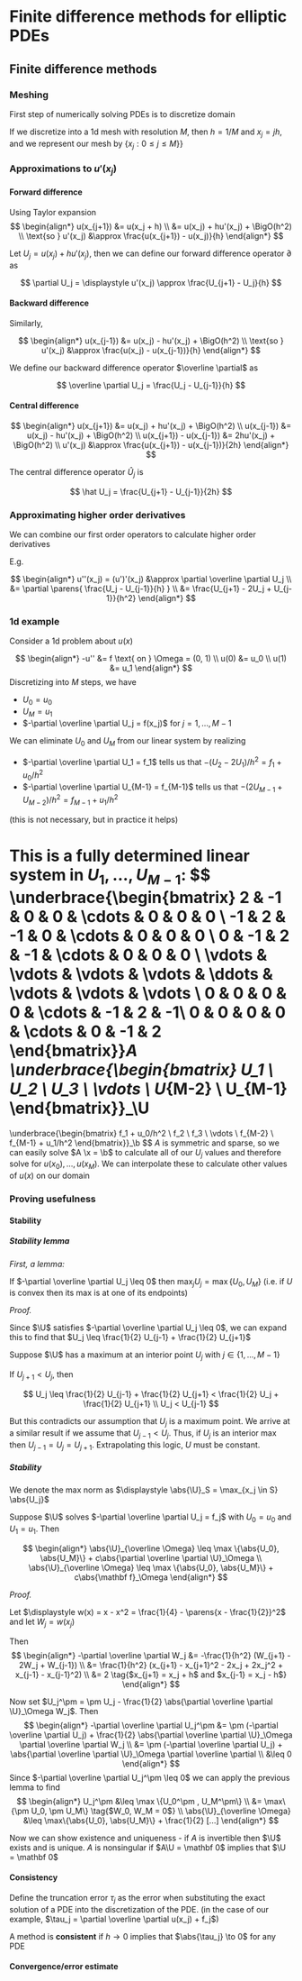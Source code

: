 # Finite difference methods for elliptic PDEs

$$
\newcommand{\x}{\mathbf x}
\newcommand{\b}{\mathbf b}
\newcommand{\j}{\mathbf j}
\newcommand{\n}{\mathbf n}
\newcommand{\v}{\mathbf v}
\newcommand{\U}{\mathbf U}
\newcommand{\abs}[1]{\left\lvert #1 \right\rvert}
\newcommand{\parens}[1]{\left( #1 \right)}
\newcommand{\brackets}[1]{\left[ #1 \right]}
\newcommand{\angles}[1]{\left\langle #1 \right\rangle}
\newcommand{\inv}[1]{#1^{-1}}
\newcommand{\d}{\, \text{d}}
\newcommand{\dbyd}[2]{\frac{\d #1}{\d #2}}
\newcommand{\partials}[2]{\frac{\partial #1}{\partial #2}}
\newcommand{\BigO}{\mathcal O}
$$

##  Finite difference methods

### Meshing

First step of numerically solving PDEs is to discretize domain

If we discretize into a 1d mesh with resolution $M$, then $h = 1/M$ and $x_j = jh$, and we represent our mesh by $\{x_j : 0 \leq j \leq M\}\}$

### Approximations to $u'(x_j)$

#### Forward difference

Using Taylor expansion
$$
\begin{align*}
u(x_{j+1}) &= u(x_j + h) \\
&= u(x_j) + hu'(x_j) + \BigO(h^2) \\
\text{so } u'(x_j) &\approx \frac{u(x_{j+1}) - u(x_j)}{h}
\end{align*}
$$

Let $U_j = u(x_j) + hu'(x_j)$, then we can define our forward difference operator $\partial$ as

$$
\partial U_j = \displaystyle u'(x_j) \approx \frac{U_{j+1} - U_j}{h}
$$

#### Backward difference

Similarly, 

$$
\begin{align*}
u(x_{j-1}) &= u(x_j) - hu'(x_j) + \BigO(h^2) \\
\text{so } u'(x_j) &\approx \frac{u(x_j) - u(x_{j-1})}{h}
\end{align*}
$$

We define our backward difference operator $\overline \partial$ as

$$
\overline \partial U_j = \frac{U_j - U_{j-1}}{h}
$$

#### Central difference

$$
\begin{align*}
u(x_{j+1}) &= u(x_j) + hu'(x_j) + \BigO(h^2) \\
u(x_{j-1}) &= u(x_j) - hu'(x_j) + \BigO(h^2) \\
u(x_{j+1}) - u(x_{j-1}) &= 2hu'(x_j) + \BigO(h^2) \\
u'(x_j) &\approx \frac{u(x_{j+1}) - u(x_{j-1})}{2h}
\end{align*}
$$

The central difference operator $\hat U_j$ is

$$
\hat U_j = \frac{U_{j+1} - U_{j-1}}{2h}
$$

### Approximating higher order derivatives

We can combine our first order operators to calculate higher order derivatives

E.g.

$$
\begin{align*}
u''(x_j)  = (u')'(x_j) &\approx \partial \overline \partial U_j \\
&= \partial \parens{ \frac{U_j - U_{j-1}}{h} } \\
&= \frac{U_{j+1} - 2U_j + U_{j-1}}{h^2}
\end{align*}
$$

### 1d example

Consider a 1d problem about $u(x)$

$$
\begin{align*}
-u'' &= f \text{ on } \Omega = (0, 1) \\
u(0) &= u_0 \\
u(1) &= u_1
\end{align*}
$$
Discretizing into $M$ steps, we have

- $U_0 = u_0$
- $U_M = u_1$
- $-\partial \overline \partial U_j = f(x_j)$ for $j = 1, ..., M-1$

We can eliminate $U_0$ and $U_M$ from our linear system by realizing

- $-\partial \overline \partial U_1 = f_1$ tells us that $-(U_2 - 2U_1)/h^2 = f_1 + u_0 / h^2$
- $-\partial \overline \partial U_{M-1} = f_{M-1}$ tells us that $-(2U_{M-1} + U_{M-2})/h^2 = f_{M-1} + u_1/h^2$

(this is not necessary, but in practice it helps)

This is a fully determined linear system in $U_1, ..., U_{M-1}$:
$$
\underbrace{\begin{bmatrix}
2 & -1 & 0 & 0 & \cdots & 0 & 0 & 0 \\
-1 & 2 & -1 & 0 & \cdots & 0 & 0 & 0 \\
0 & -1 & 2 & -1 & \cdots & 0 & 0 & 0 \\
\vdots & \vdots & \vdots & \vdots & \ddots & \vdots & \vdots & \vdots \\
0 & 0 & 0 & 0 & \cdots & -1 & 2 & -1\\
0 & 0 & 0 & 0 & \cdots & 0 & -1 & 2
\end{bmatrix}}_A
\underbrace{\begin{bmatrix}
U_1 \\ U_2 \\ U_3 \\ \vdots \\ U_{M-2} \\ U_{M-1}
\end{bmatrix}}_\U
=
\underbrace{\begin{bmatrix}
f_1 + u_0/h^2 \\
f_2 \\
f_3 \\
\vdots \\
f_{M-2} \\
f_{M-1} + u_1/h^2
\end{bmatrix}}_\b
$$
$A$ is symmetric and sparse, so we can easily solve $A \x = \b$ to calculate all of our $U_j$ values and therefore solve for $u(x_0), ..., u(x_M)$. We can interpolate these to calculate other values of $u(x)$ on our domain

### Proving usefulness

#### Stability

##### Stability lemma

*First, a lemma:*

If $-\partial \overline \partial U_j \leq 0$ then $\displaystyle \max_j U_j = \max\{U_0, U_M\}$ (i.e. if $U$ is convex then its max is at one of its endpoints)

*Proof.*

Since $\U$ satisfies $-\partial \overline \partial U_j \leq 0$, we can expand this to find that $U_j \leq \frac{1}{2} U_{j-1} + \frac{1}{2} U_{j+1}$

Suppose $\U$ has a maximum at an interior point $U_j$ with $j \in \{1, ..., M-1\}$

If $U_{j+1} < U_j$, then

$$
U_j \leq \frac{1}{2} U_{j-1} + \frac{1}{2} U_{j+1} < \frac{1}{2} U_j + \frac{1}{2} U_{j+1} \\
U_j < U_{j-1}
$$

But this contradicts our assumption that $U_j$ is a maximum point. We arrive at a similar result if we assume that $U_{j-1} < U_j$. Thus, if $U_j$ is an interior max then $U_{j-1} = U_j = U_{j+1}$. Extrapolating this logic, $U$ must be constant.

##### Stability

We denote the max norm as $\displaystyle \abs{\U}_S = \max_{x_j \in S} \abs{U_j}$ 

Suppose $\U$ solves $-\partial \overline \partial U_j = f_j$ with $U_0 = u_0$ and $U_1 = u_1$. Then

$$
\begin{align*}
\abs{\U}_{\overline \Omega} \leq \max \{\abs{U_0}, \abs{U_M}\} + c\abs{\partial \overline \partial \U}_\Omega \\
\abs{\U}_{\overline \Omega} \leq \max \{\abs{U_0}, \abs{U_M}\} + c\abs{\mathbf f}_\Omega
\end{align*}
$$

*Proof.*

Let $\displaystyle w(x) = x - x^2 = \frac{1}{4} - \parens{x - \frac{1}{2}}^2$ and let $W_j = w(x_j)$

Then
$$
\begin{align*}
-\partial \overline \partial W_j &= -\frac{1}{h^2} (W_{j+1} - 2W_j + W_{j-1}) \\
&= \frac{1}{h^2} (x_{j+1} - x_{j+1}^2 - 2x_j + 2x_j^2 + x_{j-1} - x_{j-1}^2) \\
&= 2 \tag{$x_{j+1} = x_j + h$ and $x_{j-1} = x_j - h$}
\end{align*}
$$

Now set $U_j^\pm = \pm U_j - \frac{1}{2} \abs{\partial \overline \partial \U}_\Omega W_j$. Then
$$
\begin{align*}
-\partial \overline \partial U_j^\pm
&= \pm (-\partial \overline \partial U_j) + \frac{1}{2} \abs{\partial \overline \partial \U}_\Omega \partial \overline \partial W_j \\
&= \pm (-\partial \overline \partial U_j) + \abs{\partial \overline \partial \U}_\Omega \partial \overline \partial \\
&\leq 0
\end{align*}
$$
Since $-\partial \overline \partial U_j^\pm \leq 0$ we can apply the previous lemma to find
$$
\begin{align*}
U_j^\pm &\leq \max \{U_0^\pm , U_M^\pm\} \\
&= \max\{\pm U_0, \pm U_M\} \tag{$W_0, W_M = 0$} \\
\abs{\U}_{\overline \Omega} &\leq \max\{\abs{U_0}, \abs{U_M}\} + \frac{1}{2} [...]
\end{align*}
$$

Now we can show existence and uniqueness - if $A$ is invertible then $\U$ exists and is unique. $A$ is nonsingular if $A\U = \mathbf 0$ implies that $\U = \mathbf 0$

#### Consistency

Define the truncation error $\tau_j$ as the error when substituting the exact solution of a PDE into the discretization of the PDE. (in the case of our example, $\tau_j = \partial \overline \partial u(x_j) + f_j$)

A method is **consistent** if $h \to 0$ implies that $\abs{\tau_j} \to 0$ for any PDE

#### Convergence/error estimate